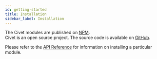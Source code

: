 ```yaml
---
id: getting-started
title: Installation
sidebar_label: Installation
---
```


The Civet modules are published on [NPM](https://www.npmjs.com/org/civet).  
Civet is an open source project. The source code is available on [GitHub](https://github.com/civet-org).

Please refer to the [API Reference](api.md) for information on installing a particular module.
